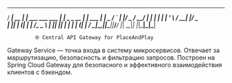   ____       _                   _____                 _      
 / ___| __ _| | ___  ___ ___    |  ___|   _ _ __   ___| | ___ 
| |  _ / _` | |/ _ \/ __/ __|   | |_ | | | '_ \ / __| |/ _ \
| |_| | (_| | |  __/\__ \__ \   |  _|| |_| | | | | (__| |  __/
 \____|\__,_|_|\___||___/___/   |_|   \__,_|_| |_|\___|_|\___|
                                                             
             🌐 Central API Gateway for PlaceAndPlay

Gateway Service — точка входа в систему микросервисов. Отвечает за маршрутизацию, безопасность и фильтрацию запросов. Построен на Spring Cloud Gateway для безопасного и эффективного взаимодействия клиентов с бэкендом.
